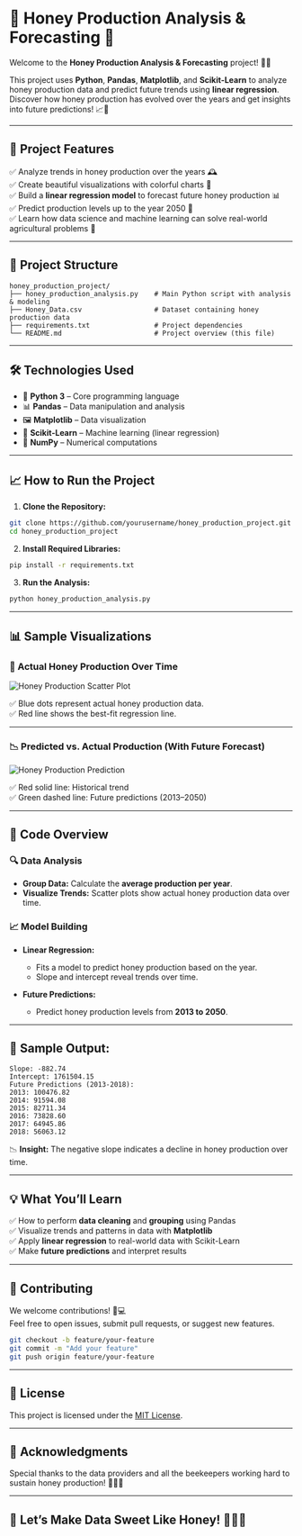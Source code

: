 # 🍯 **Honey Production Analysis & Forecasting** 🐝

Welcome to the **Honey Production Analysis & Forecasting** project! 🌻🍃  

This project uses **Python**, **Pandas**, **Matplotlib**, and **Scikit-Learn** to analyze honey production data and predict future trends using **linear regression**. Discover how honey production has evolved over the years and get insights into future predictions! 📈🐝

---

## 🚀 **Project Features**

✅ Analyze trends in honey production over the years 🕰️  
✅ Create beautiful visualizations with colorful charts 🌈  
✅ Build a **linear regression model** to forecast future honey production 📊  
✅ Predict production levels up to the year 2050 🔮  
✅ Learn how data science and machine learning can solve real-world agricultural problems 🌿  

---

## 📂 **Project Structure**

```plaintext
honey_production_project/
├── honey_production_analysis.py    # Main Python script with analysis & modeling
├── Honey_Data.csv                  # Dataset containing honey production data
├── requirements.txt                # Project dependencies
└── README.md                       # Project overview (this file)
```

---

## 🛠️ **Technologies Used**

- 🐍 **Python 3** – Core programming language  
- 📊 **Pandas** – Data manipulation and analysis  
- 🖼️ **Matplotlib** – Data visualization  
- 🤖 **Scikit-Learn** – Machine learning (linear regression)  
- 📝 **NumPy** – Numerical computations  

---

## 📈 **How to Run the Project**

1. **Clone the Repository:**

```bash
git clone https://github.com/yourusername/honey_production_project.git
cd honey_production_project
```

2. **Install Required Libraries:**

```bash
pip install -r requirements.txt
```

3. **Run the Analysis:**

```bash
python honey_production_analysis.py
```

---

## 📊 **Sample Visualizations**

### 🐝 Actual Honey Production Over Time

![Honey Production Scatter Plot](https://via.placeholder.com/600x400?text=Honey+Production+Scatter+Plot)

✅ Blue dots represent actual honey production data.  
✅ Red line shows the best-fit regression line.  

---

### 📉 Predicted vs. Actual Production (With Future Forecast)

![Honey Production Prediction](https://via.placeholder.com/600x400?text=Honey+Production+Prediction)

✅ Red solid line: Historical trend  
✅ Green dashed line: Future predictions (2013–2050)  

---

## 📄 **Code Overview**

### 🔍 Data Analysis

- **Group Data:** Calculate the **average production per year**.  
- **Visualize Trends:** Scatter plots show actual honey production data over time.  

### 📈 Model Building

- **Linear Regression:**  
  - Fits a model to predict honey production based on the year.  
  - Slope and intercept reveal trends over time.  

- **Future Predictions:**  
  - Predict honey production levels from **2013 to 2050**.  

---

## 🔮 **Sample Output:**

```
Slope: -882.74
Intercept: 1761504.15
Future Predictions (2013-2018):
2013: 100476.82
2014: 91594.08
2015: 82711.34
2016: 73828.60
2017: 64945.86
2018: 56063.12
```

📉 **Insight:** The negative slope indicates a decline in honey production over time.

---

## 💡 **What You’ll Learn**

✅ How to perform **data cleaning** and **grouping** using Pandas  
✅ Visualize trends and patterns in data with **Matplotlib**  
✅ Apply **linear regression** to real-world data with Scikit-Learn  
✅ Make **future predictions** and interpret results  

---

## 🐝 **Contributing**

We welcome contributions! 🌱💻  
Feel free to open issues, submit pull requests, or suggest new features.  

```bash
git checkout -b feature/your-feature
git commit -m "Add your feature"
git push origin feature/your-feature
```

---

## 📜 **License**

This project is licensed under the [MIT License](LICENSE).

---

## 🌼 **Acknowledgments**

Special thanks to the data providers and all the beekeepers working hard to sustain honey production! 🐝🍯💛

---

## 🚀 **Let’s Make Data Sweet Like Honey!** 🍯🐝🌻
